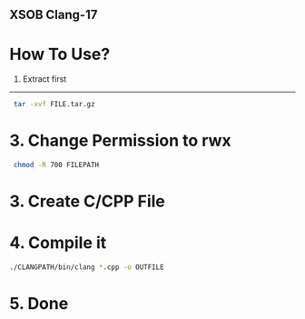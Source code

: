 ## XSOB Clang-17

# How To Use?

1. Extract first
------------
```bash
 tar -xvf FILE.tar.gz
```

# 3. Change Permission to rwx
```bash
 chmod -R 700 FILEPATH
```

# 3. Create C/CPP File

# 4. Compile it
```bash
./CLANGPATH/bin/clang *.cpp -o OUTFILE
```

# 5. Done
